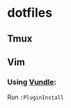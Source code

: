 # dotfiles

## Tmux


## Vim
### Using [Vundle](https://github.com/VundleVim/Vundle.vim):

Run `:PluginInstall`
